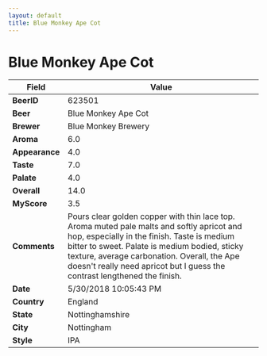 ```yaml
---
layout: default
title: Blue Monkey Ape Cot
---
```


# Blue Monkey Ape Cot

| Field         | Value     |
|---------------|-----------|
| **BeerID** | 623501 |
| **Beer** | Blue Monkey Ape Cot |
| **Brewer** | Blue Monkey Brewery |
| **Aroma** | 6.0 |
| **Appearance** | 4.0 |
| **Taste** | 7.0 |
| **Palate** | 4.0 |
| **Overall** | 14.0 |
| **MyScore** | 3.5 |
| **Comments** | Pours clear golden copper with thin lace top. Aroma muted pale malts and softly apricot and hop, especially in the finish. Taste is medium bitter to sweet. Palate is medium bodied, sticky texture, average carbonation. Overall, the Ape doesn&#39;t really need apricot but I guess the contrast lengthened the finish. |
| **Date** | 5/30/2018 10:05:43 PM |
| **Country** | England |
| **State** | Nottinghamshire |
| **City** | Nottingham |
| **Style** | IPA |
